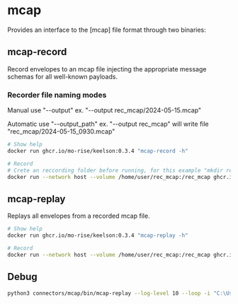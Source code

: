 # mcap

Provides an interface to the [mcap] file format through two binaries:

## mcap-record

  Record envelopes to an mcap file injecting the appropriate message schemas for all well-known payloads.

### Recorder file naming modes

Manual use "--output" ex. "--output rec_mcap/2024-05-15.mcap"

Automatic use "--output_path" ex. "--output rec_mcap" will write file "rec_mcap/2024-05-15_0930.mcap"

```bash
# Show help 
docker run ghcr.io/mo-rise/keelson:0.3.4 "mcap-record -h"

# Record
# Crete an reccording folder before running, for this example "mkdir rec_mcap" 
docker run --network host --volume /home/user/rec_mcap:/rec_mcap ghcr.io/mo-rise/keelson:0.3.4 "mcap-record --output rec_mcap/2024-05-15.mcap -k rise/v0/masslab/pubsub/**" -k new/key
```

## mcap-replay

  Replays all envelopes from a recorded mcap file.

```bash
# Show help 
docker run ghcr.io/mo-rise/keelson:0.3.4 "mcap-replay -h"

# Record
docker run --network host --volume /home/user/rec_mcap:/rec_mcap ghcr.io/mo-rise/keelson:0.3.4 "mcap-replay --input rec_mcap/2024-05-15.mcap"
```

## Debug 

```bash
python3 connectors/mcap/bin/mcap-replay --log-level 10 --loop -i "C:\Users\tedsj\OneDrive - RISE\Documents\[12] EPA\EPA - RISE\3. Data\2024-03-15_SSPA\sspa.mcap"
```

